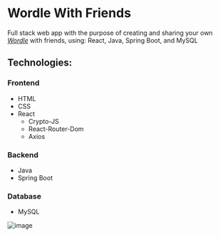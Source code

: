 # Wordle With Friends

Full stack web app with the purpose of creating and sharing your own *[Wordle](https://www.nytimes.com/games/wordle/index.html)* with friends, using: React, Java, Spring Boot, and MySQL

## Technologies:

### Frontend
- HTML
- CSS
- React
  - Crypto-JS
  - React-Router-Dom
  - Axios

### Backend
- Java
- Spring Boot

### Database
- MySQL

![image](https://drive.google.com/file/d/1XHZIj8nmlMDImLy40g-r1uTfdsd4bbdr/view?usp=sharing)
